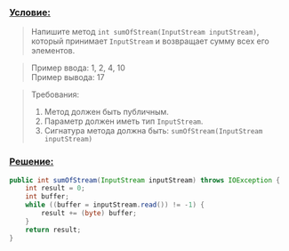 ### [Условие:]()
>Напишите метод `int sumOfStream(InputStream inputStream)`, который принимает `InputStream`
и возвращает сумму всех его элементов.

>Пример ввода: 1, 2, 4, 10  
Пример вывода: 17

>Требования:
>1. Метод должен быть публичным.
>2. Параметр должен иметь тип `InputStream`.
>3. Сигнатура метода должна быть: `sumOfStream(InputStream inputStream)`

### [Решение:]()
```java
public int sumOfStream(InputStream inputStream) throws IOException {
    int result = 0;
    int buffer;
    while ((buffer = inputStream.read()) != -1) {
        result += (byte) buffer;
    }
    return result;
}
```
